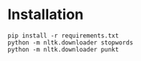 # Installation

```
pip install -r requirements.txt
python -m nltk.downloader stopwords
python -m nltk.downloader punkt
```
